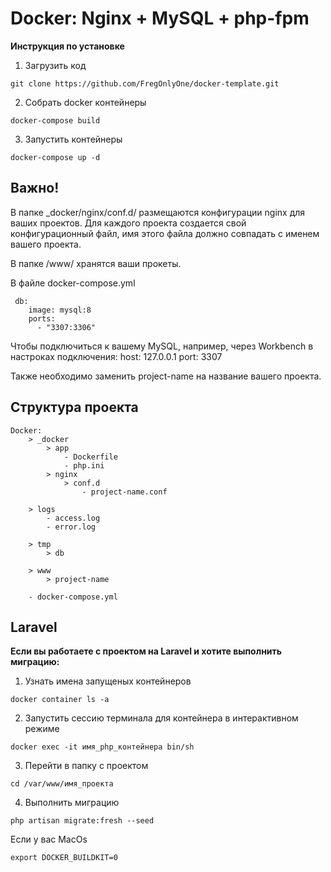 # Docker: Nginx + MySQL + php-fpm

**Инструкция по установке**

1) Загрузить код
```
git clone https://github.com/FregOnlyOne/docker-template.git
```
2) Собрать docker контейнеры
```
docker-compose build
```
3) Запустить контейнеры
```
docker-compose up -d
```

## Важно!
В папке _docker/nginx/conf.d/ размещаются конфигурации nginx для ваших проектов. Для каждого проекта создается свой конфигурационный файл, имя этого файла должно совпадать с именем вашего проекта.

В папке /www/ хранятся ваши прокеты.

В файле docker-compose.yml
```
 db:
    image: mysql:8
    ports:
      - "3307:3306"
```
Чтобы подключиться к вашему MySQL, например, через Workbench в настроках подключения:
    host: 127.0.0.1
    port: 3307

Также необходимо заменить project-name на название вашего проекта.

## Структура проекта 
```
Docker:
    > _docker
        > app
            - Dockerfile
            - php.ini
        > nginx
            > conf.d
                - project-name.conf
    
    > logs
        - access.log
        - error.log
        
    > tmp
        > db
            
    > www
        > project-name
        
    - docker-compose.yml
```

## Laravel
**Если вы работаете с проектом на Laravel и хотите выполнить миграцию:**
1) Узнать имена запущеных контейнеров
```
docker container ls -a
```
2) Запустить сессию терминала для контейнера в интерактивном режиме
```
docker exec -it имя_php_контейнера bin/sh
```
3) Перейти в папку с проектом
```
cd /var/www/имя_проекта
```
4) Выполнить миграцию
```
php artisan migrate:fresh --seed
```
Eсли у вас MacOs
```
export DOCKER_BUILDKIT=0
```
